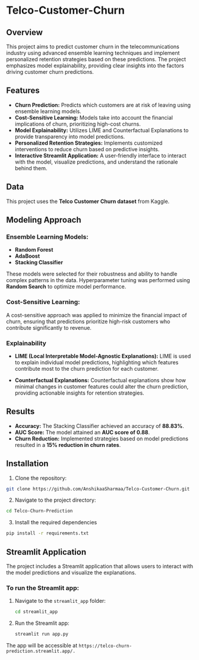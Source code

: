 # Telco-Customer-Churn
## Overview
This project aims to predict customer churn in the telecommunications industry using advanced ensemble learning techniques and implement personalized retention strategies based on these predictions. The project emphasizes model explainability, providing clear insights into the factors driving customer churn predictions.

## Features
- **Churn Prediction:** Predicts which customers are at risk of leaving using ensemble learning models.
- **Cost-Sensitive Learning:** Models take into account the financial implications of churn, prioritizing high-cost churns.
- **Model Explainability:** Utilizes LIME and Counterfactual Explanations to provide transparency into model predictions.
- **Personalized Retention Strategies:** Implements customized interventions to reduce churn based on predictive insights.
- **Interactive Streamlit Application:** A user-friendly interface to interact with the model, visualize predictions, and understand the rationale behind them.

## Data
This project uses the **Telco Customer Churn dataset** from Kaggle.

## Modeling Approach

### Ensemble Learning Models:
- **Random Forest**
- **AdaBoost**
- **Stacking Classifier**

These models were selected for their robustness and ability to handle complex patterns in the data. Hyperparameter tuning was performed using **Random Search** to optimize model performance.

### Cost-Sensitive Learning:
A cost-sensitive approach was applied to minimize the financial impact of churn, ensuring that predictions prioritize high-risk customers who contribute significantly to revenue.

### Explainability

- **LIME (Local Interpretable Model-Agnostic Explanations):**
  LIME is used to explain individual model predictions, highlighting which features contribute most to the churn prediction for each customer.
  
- **Counterfactual Explanations:**
  Counterfactual explanations show how minimal changes in customer features could alter the churn prediction, providing actionable insights for retention strategies.

## Results
- **Accuracy:** The Stacking Classifier achieved an accuracy of **88.83%**.
- **AUC Score:** The model attained an **AUC score of 0.88**.
- **Churn Reduction:** Implemented strategies based on model predictions resulted in a **15% reduction in churn rates**.

## Installation
1. Clone the repository:
   
```bash
git clone https://github.com/AnshikaaSharmaa/Telco-Customer-Churn.git
```

2.  Navigate to the project directory:
   
```bash
cd Telco-Churn-Prediction
```

3. Install the required dependencies
```bash
pip install -r requirements.txt
```
## Streamlit Application

The project includes a Streamlit application that allows users to interact with the model predictions and visualize the explanations.

### To run the Streamlit app:

1. Navigate to the `streamlit_app` folder:

   ```bash
   cd streamlit_app
   ```
2. Run the Streamlit app:

   ```bash
   streamlit run app.py
   ```

The app will be accessible at ```https://telco-churn-prediction.streamlit.app/.```

